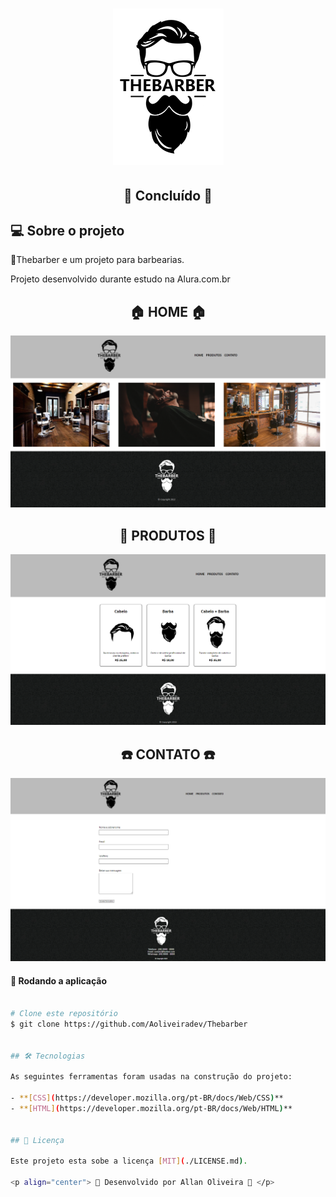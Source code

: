 
<h1 align="center" >
    <img alt="Logo Proffy" src="https://github.com/Aoliveiradev/TheBarber/blob/main/assets/logo.png?raw=true" />
</h1>

<h2 align="center"> 
	💈 Concluído 💈
</h2>

## 💻 Sobre o projeto

🏫Thebarber e um projeto para barbearias.

Projeto desenvolvido durante estudo na Alura.com.br
<h3 align="center" >
	<h2 align="center"> 
	🏠  HOME 🏠
</h2>
   	<img src="https://github.com/Aoliveiradev/TheBarber/blob/main/assets/thebarberhome.png?raw=true" />
	<h2 align="center"> 
	💈  PRODUTOS 💈
</h2>
	<img src="https://github.com/Aoliveiradev/TheBarber/blob/main/assets/thebarberprodutos.png?raw=true" />
	<h2 align="center"> 
	☎️  CONTATO ☎️
</h2>
	<img src="https://github.com/Aoliveiradev/TheBarber/blob/main/assets/thebarbercontato.png?raw=true" />
</h3>


#### 🧭 Rodando a aplicação

```bash

# Clone este repositório
$ git clone https://github.com/Aoliveiradev/Thebarber


## 🛠 Tecnologias

As seguintes ferramentas foram usadas na construção do projeto:

- **[CSS](https://developer.mozilla.org/pt-BR/docs/Web/CSS)**
- **[HTML](https://developer.mozilla.org/pt-BR/docs/Web/HTML)**


## 📝 Licença

Este projeto esta sobe a licença [MIT](./LICENSE.md).

<p align="center"> 🚀 Desenvolvido por Allan Oliveira 🚀 </p>
